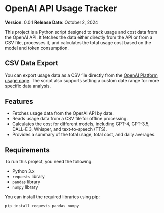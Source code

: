 # OpenAI API Usage Tracker

**Version**: 0.0.1 
**Release Date**: October 2, 2024

This project is a Python script designed to track usage and cost data from the OpenAI API. It fetches the data either directly from the API or from a CSV file, processes it, and calculates the total usage cost based on the model and token consumption.

## CSV Data Export

You can export usage data as a CSV file directly from the [OpenAI Platform usage page](https://platform.openai.com/usage). The script also supports setting a custom date range for more specific data analysis.

## Features
- Fetches usage data from the OpenAI API by date.
- Reads usage data from a CSV file for offline processing.
- Calculates the cost for different models, including GPT-4, GPT-3.5, DALL-E 3, Whisper, and text-to-speech (TTS).
- Provides a summary of the total usage, total cost, and daily averages.

## Requirements
To run this project, you need the following:

- Python 3.x
- `requests` library
- `pandas` library
- `numpy` library

You can install the required libraries using pip:

```bash
pip install requests pandas numpy
